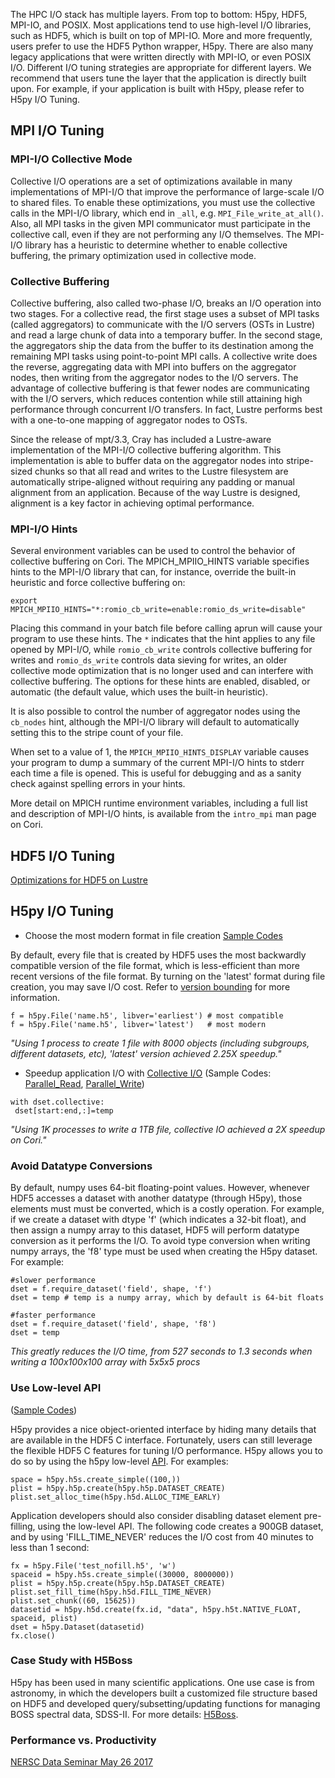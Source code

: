The HPC I/O stack has multiple layers. From top to bottom: H5py, HDF5,
MPI-IO, and POSIX. Most applications tend to use high-level I/O libraries,
such as HDF5, which is built on top of MPI-IO. More and more frequently,
users prefer to use the HDF5 Python wrapper, H5py. There are also
many legacy
applications that were written directly with MPI-IO, or even POSIX I/O.
Different I/O tuning strategies are appropriate for
different layers. We recommend 
that users tune the layer that the application is directly built upon.
For example, if your application is built with H5py, please refer to H5py
I/O Tuning. 

## MPI I/O Tuning

### MPI-I/O Collective Mode

Collective I/O operations are a set of optimizations available in many
implementations of MPI-I/O that improve the performance of large-scale
I/O to shared files. To enable these optimizations, you must use the
collective calls in the MPI-I/O library, which end in `_all`, e.g.
`MPI_File_write_at_all()`. Also, all MPI tasks in the given
MPI communicator must participate in the collective call, even if they
are not performing any I/O themselves. The MPI-I/O library has a
heuristic to determine whether to enable collective buffering, the
primary optimization used in collective mode.

### Collective Buffering

Collective buffering, also called two-phase I/O, breaks an I/O
operation into two stages. For a collective read, the first stage uses
a subset of MPI tasks (called aggregators) to communicate with the I/O
servers (OSTs in Lustre) and read a large chunk of data into a
temporary buffer. In the second stage, the aggregators ship the data
from the buffer to its destination among the remaining MPI tasks using
point-to-point MPI calls. A collective write does the reverse,
aggregating data with MPI into buffers on the aggregator nodes,
then writing from the aggregator nodes to the I/O servers. The
advantage of collective buffering is that fewer nodes are
communicating with the I/O servers, which reduces contention while
still attaining high performance through concurrent I/O transfers. In
fact, Lustre performs best with a one-to-one mapping of aggregator nodes
to OSTs.

Since the release of mpt/3.3, Cray has included a Lustre-aware
implementation of the MPI-I/O collective buffering algorithm. This
implementation is able to buffer data on the aggregator nodes into
stripe-sized chunks so that all read and writes to the Lustre
filesystem are automatically stripe-aligned without requiring any
padding or manual alignment from an application. Because of the way
Lustre is designed, alignment is a key factor in achieving optimal
performance.


### MPI-I/O Hints

Several environment variables can be used to control the behavior of collective
buffering on Cori. The MPICH_MPIIO_HINTS variable specifies hints to the
MPI-I/O library that can, for instance, override the built-in heuristic and
force collective buffering on:

```shell
export MPICH_MPIIO_HINTS="*:romio_cb_write=enable:romio_ds_write=disable"
```

Placing this command in your batch file before calling aprun will
cause your program to use these hints. The `*` indicates that the hint
applies to any file opened by MPI-I/O, while `romio_cb_write` controls
collective buffering for writes and `romio_ds_write` controls data
sieving for writes, an older collective mode optimization that is no
longer used and can interfere with collective buffering. The options
for these hints are enabled, disabled, or automatic (the default
value, which uses the built-in heuristic).

It is also possible to control the number of aggregator nodes using
the `cb_nodes` hint, although the MPI-I/O library will default to
automatically setting this to the stripe count of your file.

When set to a value of 1, the `MPICH_MPIIO_HINTS_DISPLAY` variable causes your
program to dump a summary of the current MPI-I/O hints to stderr each
time a file is opened. This is useful for debugging and as a sanity
check against spelling errors in your hints.

More detail on MPICH runtime environment variables, including a full
list and description of MPI-I/O hints, is available from the `intro_mpi`
man page on Cori.

## HDF5 I/O Tuning
[Optimizations for HDF5 on Lustre](https://www.nersc.gov/users/training/online-tutorials/introduction-to-scientific-i-o/?show_all=1)

## H5py I/O Tuning

* Choose the most modern format in file creation [Sample Codes](https://github.com/valiantljk/h5boss/blob/master/h5boss_py/scripts/test_file_creation.py)

By default, every file that is created by HDF5 uses the most backwardly
compatible version of the file format, which is less-efficient than more
recent versions of the file format. By turning on the 'latest' format during
file creation, you may save I/O cost. Refer to
[version bounding](http://docs.h5py.org/en/latest/high/file.html#version-bounding) for more information. 

```
f = h5py.File('name.h5', libver='earliest') # most compatible
f = h5py.File('name.h5', libver='latest')   # most modern
```
_"Using 1 process to create 1 file with 8000 objects (including subgroups,
different datasets, etc), 'latest' version achieved 2.25X speedup."_ 

* Speedup application I/O with
[Collective I/O](https://www.nersc.gov/users/storage-and-file-systems/optimizing-io-performance-for-lustre/#toc-anchor-4)
(Sample Codes:
[Parallel_Read](https://github.com/valiantljk/h5py/blob/master/examples/parallel_read.py),
[Parallel_Write](https://github.com/valiantljk/h5py/blob/master/examples/parallel_write.py))

```
with dset.collective:
 dset[start:end,:]=temp
```
_"Using 1K processes to write a 1TB file, collective IO achieved a 2X speedup on Cori."_

### Avoid Datatype Conversions

By default, numpy uses 64-bit floating-point values. However, whenever HDF5
accesses a dataset with another datatype (through H5py), those elements must
must be converted, which is a costly operation. For example, if we create a
dataset with dtype 'f' (which indicates a 32-bit float), and then assign a
numpy array to this dataset, HDF5 will perform datatype conversion as it
performs the I/O. To avoid type conversion when writing numpy arrays, the 'f8'
type must be used when creating the H5py dataset.  For example: 

```
#slower performance
dset = f.require_dataset('field', shape, 'f')
dset = temp # temp is a numpy array, which by default is 64-bit floats
```
```
#faster performance
dset = f.require_dataset('field', shape, 'f8')
dset = temp
```

_This greatly reduces the I/O time, from 527 seconds to 1.3 seconds when writing a 100x100x100 array with 5x5x5 procs_

### Use Low-level API 

([Sample Codes](https://github.com/valiantljk/h5boss/blob/master/h5boss_py/scripts/test_lower_api.py%20))

H5py provides a nice object-oriented interface by hiding many details that are
available in the HDF5 C interface. Fortunately, users can still leverage the
flexible HDF5 C features for tuning I/O performance. H5py allows you to do so
by using the h5py low-level [API](http://api.h5py.org/). For examples:

```
space = h5py.h5s.create_simple((100,)) 
plist = h5py.h5p.create(h5py.h5p.DATASET_CREATE) 
plist.set_alloc_time(h5py.h5d.ALLOC_TIME_EARLY)
```

Application developers should also consider disabling dataset element
pre-filling, using the low-level API.
The following code creates a 900GB dataset, and by using 'FILL_TIME_NEVER' 
reduces the I/O cost from 40 minutes to less than 1 second:

```
fx = h5py.File('test_nofill.h5', 'w') 
spaceid = h5py.h5s.create_simple((30000, 8000000))  
plist = h5py.h5p.create(h5py.h5p.DATASET_CREATE)  
plist.set_fill_time(h5py.h5d.FILL_TIME_NEVER)  
plist.set_chunk((60, 15625))  
datasetid = h5py.h5d.create(fx.id, "data", h5py.h5t.NATIVE_FLOAT, spaceid, plist)
dset = h5py.Dataset(datasetid)
fx.close()  
```

### Case Study with H5Boss

H5py has been used in many scientific applications. One use case is
from astronomy, in which the developers built a customized file structure
based on HDF5 and developed query/subsetting/updating functions for managing
BOSS spectral data, SDSS-II.
For more details: [H5Boss](http://portal.nersc.gov/project/das/jialin/h5boss/h5boss/h5boss_py/docs/build/html/index.html).

### Performance vs. Productivity

[NERSC Data Seminar May 26 2017](http://www.nersc.gov/assets/Uploads/H5py-2017-May26-public.pdf)

